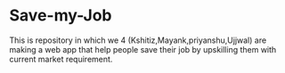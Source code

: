# Save-my-Job
This is repository in which we 4 (Kshitiz,Mayank,priyanshu,Ujjwal) are making a web app that help people save their job by upskilling them with current market requirement.
